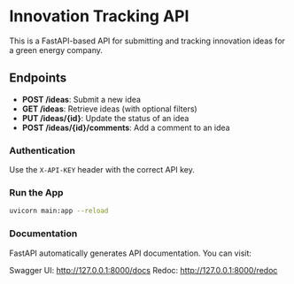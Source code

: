 # Innovation Tracking API

This is a FastAPI-based API for submitting and tracking innovation ideas for a green energy company.

## Endpoints

- **POST /ideas**: Submit a new idea
- **GET /ideas**: Retrieve ideas (with optional filters)
- **PUT /ideas/{id}**: Update the status of an idea
- **POST /ideas/{id}/comments**: Add a comment to an idea

### Authentication

Use the `X-API-KEY` header with the correct API key.

### Run the App

```bash
uvicorn main:app --reload
```

### Documentation
FastAPI automatically generates API documentation. You can visit:

Swagger UI: http://127.0.0.1:8000/docs
Redoc: http://127.0.0.1:8000/redoc